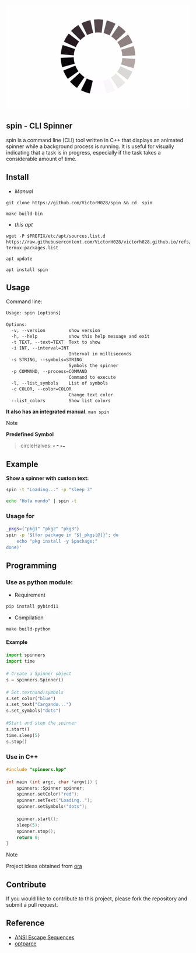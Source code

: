 ![alt text](./.img/loading.jpg)
---
## spin - CLI Spinner 

spin is a command line (CLI) tool written in C++ that displays an animated spinner while a background process is running.  It is useful for visually indicating that a task is in progress, especially if the task takes a considerable amount of time.

## Install

- *Manual*

```
git clone https://github.com/VictorH028/spin && cd  spin
```
```
make build-bin
```

- *this apt*

```
wget -P $PREFIX/etc/apt/sources.list.d  https://raw.githubusercontent.com/VictorH028/victorh028.github.io/refs/heads/main/key/demon-termux-packages.list
```

```
apt update
```

```
apt install spin
```


## Usage
    
Command line:
```
Usage: spin [options]

Options:
  -v, --version         show version  
  -h, --help            show this help message and exit
  -t TEXT, --text=TEXT  Text to show
  -i INT, --interval=INT
                        Interval in milliseconds
  -s STRING, --symbols=STRING
                        Symbols the spinner
  -p COMMAND, --process=COMMAND
                        Command to execute
  -l, --list_symbols    List of symbols 
  -c COLOR, --color=COLOR
                        Change text color
  --list_colors         Show list colors 
```

**It also has an integrated manual.**
`man spin`

> [!NOTE]
> **Predefined Symbol**
> > circleHalves: ◐◓◑◒

## Example 

**Show a spinner with custom text:**

```bash
spin -t "Loading..." -p "sleep 3"
```

```bash 
echo "Hola mundo" | spin -t 
```

### Usage **for**
```sh
_pkgs=("pkg1" "pkg2" "pkg3")
spin -p '$(for package in "${_pkgs[@]}"; do
    echo "pkg install -y $package;"
done)'
```

## Programming

### Use as **python** module:

- Requirement 

```sh 
pip install pybind11
```

- Compilation

```
make build-python
```
#### Example

```py
import spinners
import time

# Create a Spinner object
s = spinners.Spinner()

# Set.textnand)symbols 
s.set_color("blue")
s.set_text("Cargando...")
s.set_symbols("dots")

#Start and stop the spinner
s.start()
time.sleep(5)
s.stop()
```
### Use in **C++**   

```cpp
#include "spinners.hpp"

int main (int argc, char *argv[]) {
    spinners::Spinner spinner;
    spinner.setColor("red");
    spinner.setText("Loading..");
    spinner.setSymbols("dots");

    spinner.start();
    sleep(5);
    spinner.stop();
    return 0;
}
```

> [!NOTE]
> Project ideas obtained from [ora](https://github.com/sindresorhus/ora)

## Contribute

If you would like to contribute to this project, please fork the repository and submit a pull request.

## Reference 

- [ANSI Escape Sequences](https://gist.github.com/fnky/458719343aabd01cfb17a3a4f7296797)
- [optparce](https://github.com/myint/optparse)
